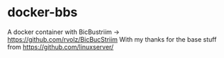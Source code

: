 # docker-bbs

A docker container with BicBustriim -> https://github.com/rvolz/BicBucStriim
With my thanks for the base stuff from https://github.com/linuxserver/
